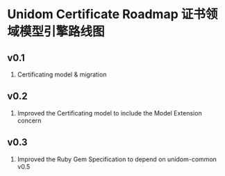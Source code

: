 # Unidom Certificate Roadmap 证书领域模型引擎路线图

## v0.1
1. Certificating model & migration

## v0.2
1. Improved the Certificating model to include the Model Extension concern

## v0.3
1. Improved the Ruby Gem Specification to depend on unidom-common v0.5
